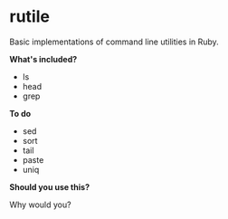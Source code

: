 # rutile

Basic implementations of command line utilities in Ruby.

**What's included?**

- ls
- head
- grep

**To do**

- sed
- sort
- tail
- paste
- uniq

**Should you use this?**

Why would you?

